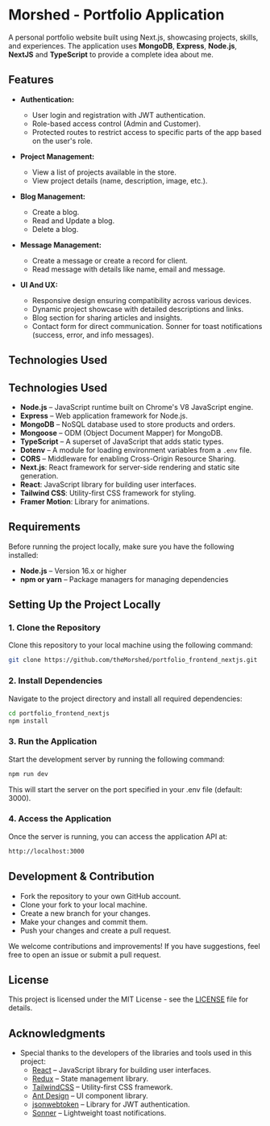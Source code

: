 # Morshed - Portfolio Application

A personal portfolio website built using Next.js, showcasing projects, skills, and experiences. The application uses **MongoDB**, **Express**, **Node.js**, **NextJS** and **TypeScript** to provide a complete idea about me.

## Features

-   **Authentication:**

    -   User login and registration with JWT authentication.
    -   Role-based access control (Admin and Customer).
    -   Protected routes to restrict access to specific parts of the app based on the user's role.

-   **Project Management:**

    -   View a list of projects available in the store.
    -   View project details (name, description, image, etc.).

-   **Blog Management:**

    -   Create a blog.
    -   Read and Update a blog.
    -   Delete a blog.

-   **Message Management:**

    -   Create a message or create a record for client.
    -   Read message with details like name, email and message.

-   **UI And UX:**

    - Responsive design ensuring compatibility across various devices.
    - Dynamic project showcase with detailed descriptions and links.
    - Blog section for sharing articles and insights.
    - Contact form for direct communication.  Sonner for toast notifications (success, error, and info messages).

## Technologies Used

## Technologies Used

-   **Node.js** – JavaScript runtime built on Chrome's V8 JavaScript engine.
-   **Express** – Web application framework for Node.js.
-   **MongoDB** – NoSQL database used to store products and orders.
-   **Mongoose** – ODM (Object Document Mapper) for MongoDB.
-   **TypeScript** – A superset of JavaScript that adds static types.
-   **Dotenv** – A module for loading environment variables from a `.env` file.
-   **CORS** – Middleware for enabling Cross-Origin Resource Sharing.
-   **Next.js**: React framework for server-side rendering and static site generation.
-   **React**: JavaScript library for building user interfaces.
-   **Tailwind CSS**: Utility-first CSS framework for styling.
-   **Framer Motion**: Library for animations.

## Requirements

Before running the project locally, make sure you have the following installed:

-   **Node.js** – Version 16.x or higher
-   **npm or yarn** – Package managers for managing dependencies

## Setting Up the Project Locally

### 1. Clone the Repository

Clone this repository to your local machine using the following command:

```bash
git clone https://github.com/theMorshed/portfolio_frontend_nextjs.git
```

### 2. Install Dependencies

Navigate to the project directory and install all required dependencies:

```bash
cd portfolio_frontend_nextjs
npm install
```

### 3. Run the Application

Start the development server by running the following command:

```bash
npm run dev
```

This will start the server on the port specified in your .env file (default: 3000).

### 4. Access the Application

Once the server is running, you can access the application API at:

```bash
http://localhost:3000
```

## Development & Contribution

- Fork the repository to your own GitHub account.
- Clone your fork to your local machine.
- Create a new branch for your changes.
- Make your changes and commit them.
- Push your changes and create a pull request.

We welcome contributions and improvements! If you have suggestions, feel free to open an issue or submit a pull request.

## License

This project is licensed under the MIT License - see the [LICENSE](LICENSE) file for details.

## Acknowledgments

- Special thanks to the developers of the libraries and tools used in this project:
    - [React](https://reactjs.org/) – JavaScript library for building user interfaces.
    - [Redux](https://redux.js.org/) – State management library.
    - [TailwindCSS](https://tailwindcss.com/) – Utility-first CSS framework.
    - [Ant Design](https://ant.design/) – UI component library.
    - [jsonwebtoken](https://www.npmjs.com/package/jsonwebtoken) – Library for JWT authentication.
    - [Sonner](https://sonner.dev/) – Lightweight toast notifications.